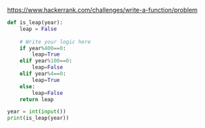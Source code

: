 https://www.hackerrank.com/challenges/write-a-function/problem

```python
def is_leap(year):
    leap = False
    
    # Write your logic here
    if year%400==0:
        leap=True
    elif year%100==0:
        leap=False
    elif year%4==0:
        leap=True
    else:
        leap=False            
    return leap

year = int(input())
print(is_leap(year))
```
